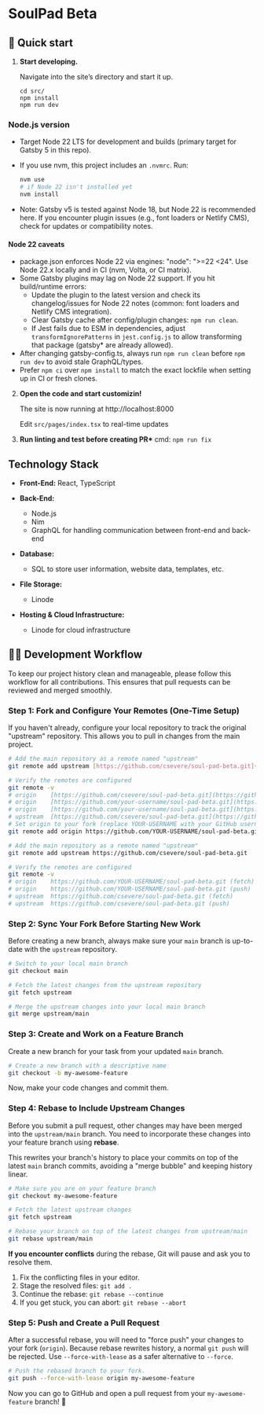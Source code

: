 # SoulPad Beta

## 🚀 Quick start

1.  **Start developing.**

    Navigate into the site’s directory and start it up.

    ```shell
    cd src/
    npm install
    npm run dev
    ```

### Node.js version

- Target Node 22 LTS for development and builds (primary target for Gatsby 5 in this repo).
- If you use nvm, this project includes an `.nvmrc`. Run:

  ```bash
  nvm use
  # if Node 22 isn't installed yet
  nvm install
  ```

- Note: Gatsby v5 is tested against Node 18, but Node 22 is recommended here. If you encounter plugin issues (e.g., font loaders or Netlify CMS), check for updates or compatibility notes.

#### Node 22 caveats

- package.json enforces Node 22 via engines: "node": ">=22 <24". Use Node 22.x locally and in CI (nvm, Volta, or CI matrix).
- Some Gatsby plugins may lag on Node 22 support. If you hit build/runtime errors:
  - Update the plugin to the latest version and check its changelog/issues for Node 22 notes (common: font loaders and Netlify CMS integration).
  - Clear Gatsby cache after config/plugin changes: `npm run clean`.
  - If Jest fails due to ESM in dependencies, adjust `transformIgnorePatterns` in `jest.config.js` to allow transforming that package (gatsby\* are already allowed).
- After changing gatsby-config.ts, always run `npm run clean` before `npm run dev` to avoid stale GraphQL/types.
- Prefer `npm ci` over `npm install` to match the exact lockfile when setting up in CI or fresh clones.

2.  **Open the code and start customizin!**

    The site is now running at http://localhost:8000

    Edit `src/pages/index.tsx` to real-time updates

3.  **Run linting and test before creating PR\***
    cmd: `npm run fix`

## **Technology Stack**

- **Front-End:**
  React, TypeScript

- **Back-End:**

  - Node.js
  - Nim
  - GraphQL for handling communication between front-end and back-end

- **Database:**

  - SQL to store user information, website data, templates, etc.

- **File Storage:**

  - Linode

- **Hosting & Cloud Infrastructure:**
  - Linode for cloud infrastructure

## 🧑‍💻 Development Workflow

To keep our project history clean and manageable, please follow this workflow for all contributions. This ensures that pull requests can be reviewed and merged smoothly.

### Step 1: Fork and Configure Your Remotes (One-Time Setup)

If you haven't already, configure your local repository to track the original "upstream" repository. This allows you to pull in changes from the main project.

```bash
# Add the main repository as a remote named "upstream"
git remote add upstream [https://github.com/csevere/soul-pad-beta.git](https://github.com/csevere/soul-pad-beta.git)

# Verify the remotes are configured
git remote -v
# origin    [https://github.com/csevere/soul-pad-beta.git](https://github.com/csevere/soul-pad-beta.git) (fetch)
# origin    [https://github.com/your-username/soul-pad-beta.git](https://github.com/your-username/soul-pad-beta.git) (fetch)
# origin    [https://github.com/your-username/soul-pad-beta.git](https://github.com/your-username/soul-pad-beta.git) (push)
# upstream  [https://github.com/csevere/soul-pad-beta.git](https://github.com/csevere/soul-pad-beta.git) (fetch)
# Set origin to your fork (replace YOUR-USERNAME with your GitHub username)
git remote add origin https://github.com/YOUR-USERNAME/soul-pad-beta.git

# Add the main repository as a remote named "upstream"
git remote add upstream https://github.com/csevere/soul-pad-beta.git

# Verify the remotes are configured
git remote -v
# origin    https://github.com/YOUR-USERNAME/soul-pad-beta.git (fetch)
# origin    https://github.com/YOUR-USERNAME/soul-pad-beta.git (push)
# upstream  https://github.com/csevere/soul-pad-beta.git (fetch)
# upstream  https://github.com/csevere/soul-pad-beta.git (push)
```

### Step 2: Sync Your Fork Before Starting New Work

Before creating a new branch, always make sure your `main` branch is up-to-date with the `upstream` repository.

```bash
# Switch to your local main branch
git checkout main

# Fetch the latest changes from the upstream repository
git fetch upstream

# Merge the upstream changes into your local main branch
git merge upstream/main
```

### Step 3: Create and Work on a Feature Branch

Create a new branch for your task from your updated `main` branch.

```bash
# Create a new branch with a descriptive name
git checkout -b my-awesome-feature
```

Now, make your code changes and commit them.

### Step 4: Rebase to Include Upstream Changes

Before you submit a pull request, other changes may have been merged into the `upstream/main` branch. You need to incorporate these changes into your feature branch using **rebase**.

This rewrites your branch's history to place your commits on top of the latest `main` branch commits, avoiding a "merge bubble" and keeping history linear.

```bash
# Make sure you are on your feature branch
git checkout my-awesome-feature

# Fetch the latest upstream changes
git fetch upstream

# Rebase your branch on top of the latest changes from upstream/main
git rebase upstream/main
```

**If you encounter conflicts** during the rebase, Git will pause and ask you to resolve them.

1.  Fix the conflicting files in your editor.
2.  Stage the resolved files: `git add .`
3.  Continue the rebase: `git rebase --continue`
4.  If you get stuck, you can abort: `git rebase --abort`

### Step 5: Push and Create a Pull Request

After a successful rebase, you will need to "force push" your changes to your fork (`origin`). Because rebase rewrites history, a normal `git push` will be rejected. Use `--force-with-lease` as a safer alternative to `--force`.

```bash
# Push the rebased branch to your fork.
git push --force-with-lease origin my-awesome-feature
```

Now you can go to GitHub and open a pull request from your `my-awesome-feature` branch! 🎉
